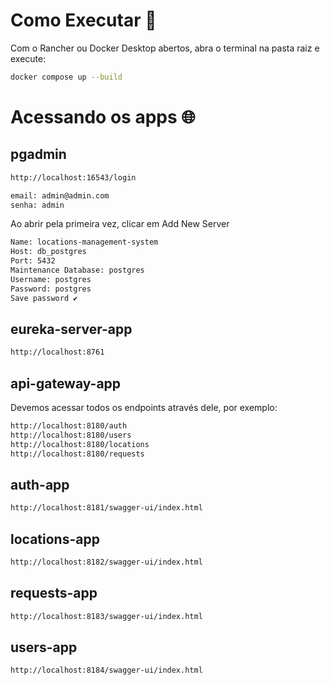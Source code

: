 # Como Executar 🧰

Com o Rancher ou Docker Desktop abertos, abra o terminal na pasta raiz e execute:

```bash
docker compose up --build
```

# Acessando os apps 🌐

## pgadmin

```bash
http://localhost:16543/login
```

```bash
email: admin@admin.com
senha: admin
```

Ao abrir pela primeira vez, clicar em Add New Server 

```bash
Name: locations-management-system
Host: db_postgres 
Port: 5432 
Maintenance Database: postgres
Username: postgres
Password: postgres
Save password ✔
```


## eureka-server-app

```bash
http://localhost:8761
```

## api-gateway-app

Devemos acessar todos os endpoints através dele, por exemplo:

```bash
http://localhost:8180/auth
http://localhost:8180/users
http://localhost:8180/locations
http://localhost:8180/requests
```

## auth-app

```bash
http://localhost:8181/swagger-ui/index.html
```

## locations-app

```bash
http://localhost:8182/swagger-ui/index.html
```

## requests-app

```bash
http://localhost:8183/swagger-ui/index.html
```

## users-app


```bash
http://localhost:8184/swagger-ui/index.html
```
